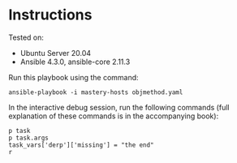 # Instructions

Tested on:
- Ubuntu Server 20.04
- Ansible 4.3.0, ansible-core 2.11.3

Run this playbook using the command:

    ansible-playbook -i mastery-hosts objmethod.yaml

In the interactive debug session, run the following commands (full explanation of these commands is in the accompanying book):

    p task
    p task.args
    task_vars['derp']['missing'] = "the end"
    r

